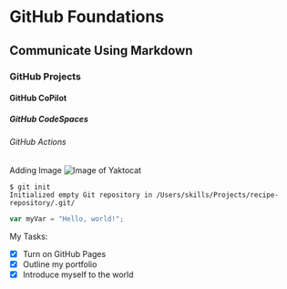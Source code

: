 # GitHub Foundations
## Communicate Using Markdown
### GitHub Projects
#### GitHub CoPilot
##### GitHub CodeSpaces
###### GitHub Actions

Adding Image
![Image of Yaktocat](https://octodex.github.com/images/yaktocat.png)

```
$ git init
Initialized empty Git repository in /Users/skills/Projects/recipe-repository/.git/
```

``` javascript
var myVar = "Hello, world!";
```
My Tasks:

- [x] Turn on GitHub Pages
- [x] Outline my portfolio
- [x] Introduce myself to the world
